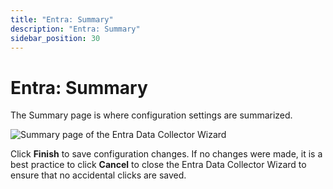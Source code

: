 ```yaml
---
title: "Entra: Summary"
description: "Entra: Summary"
sidebar_position: 30
---
```


# Entra: Summary

The Summary page is where configuration settings are summarized.

![Summary page of the Entra Data Collector Wizard](/images/accessanalyzer/12.0/admin/datacollector/entra/summary.webp)

Click **Finish** to save configuration changes. If no changes were made, it is a best practice to
click **Cancel** to close the Entra Data Collector Wizard to ensure that no accidental clicks are
saved.
